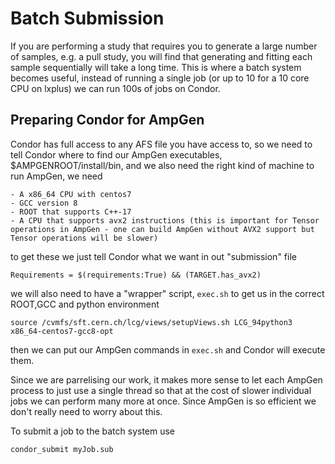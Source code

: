 Batch Submission
================

If you are performing a study that requires you to generate a large number of samples, e.g. a pull study, you will find that generating and fitting each sample sequentially will take a long time.
This is where a batch system becomes useful, instead of running a single job (or up to 10 for a 10 core CPU on lxplus) we can run 100s of jobs on Condor.

Preparing Condor for AmpGen
---------------------------

Condor has full access to any AFS file you have access to, so we need to tell Condor where to find our AmpGen executables, $AMPGENROOT/install/bin, and we also need the right kind of machine to run AmpGen,
we need

    - A x86_64 CPU with centos7
    - GCC version 8
    - ROOT that supports C++-17
    - A CPU that supports avx2 instructions (this is important for Tensor operations in AmpGen - one can build AmpGen without AVX2 support but Tensor operations will be slower)

to get these we just tell Condor what we want in out "submission" file

```
Requirements = $(requirements:True) && (TARGET.has_avx2)
```

we will also need to have a "wrapper" script, `exec.sh` to get us in the correct ROOT,GCC and python environment

```
source /cvmfs/sft.cern.ch/lcg/views/setupViews.sh LCG_94python3 x86_64-centos7-gcc8-opt
```

then we can put our AmpGen commands in `exec.sh` and Condor will execute them.

Since we are parrelising our work, it makes more sense to let each AmpGen process to just use a single thread so that at the cost of slower individual jobs we can perform many more at once. Since AmpGen is so efficient we don't really need to worry about this.

To submit a job to the batch system use

```
condor_submit myJob.sub
```


